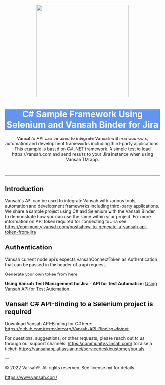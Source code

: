 <div align="center">
  <img src="https://vansah.com/wp-content/uploads/2022/06/512x512.png" style="width:300px"/>
</div>
<h1 align="center" style="background-color:cornflowerblue !important;
    color: white !important;">
  C# Sample Framework Using Selenium and Vansah Binder for Jira
</h1>
<p align="center">
   Vansah's API can be used to integrate Vansah with various tools, automation and development frameworks including third-party applications.
   This example is based on C# .NET framework. A simple test to load https://vansah.com and send results to your Jira instance when using Vansah TM app.
</p>
<br />

---------
## Introduction

Vansah's API can be used to integrate Vansah with various tools, automation and development frameworks including third-party applications.
We share a sample project using C# and Selenium with the Vansah Binder to demonstrate how you can use the same within your project.
For more information on API token required for connecting to Jira see: https://community.vansah.com/posts/how-to-generate-a-vansah-api-token-from-jira


## Authentication
Vansah current node api's expects vansahConnectToken as Authentication that can be passed in the header of a api request. 

<a href="https://community.vansah.com/posts/how-to-create-a-vansah-api-token-in-jira">Generate your own token from here</a>

**Using Vansah Test Management for Jira - API for Test Automation:** <a href="https://vansahapp.atlassian.net/wiki/spaces/VANSAH/pages/66641/Using+Vansah+API+for+Test+Automation">Using Vansah API for Test Automation</a>


## Vansah C# API-Binding to a Selenium project is required

Download Vansah API-Binding for C# here: https://github.com/testpointcorp/Vansah-API-Binding-dotnet

For questions, suggestions, or other requests, please reach out to us through our support channels:
https://community.vansah.com/ to raise a ticket: https://vansahapp.atlassian.net/servicedesk/customer/portals

-- 

© 2022 Vansah®. All rights reserved, See license.md for details.

https://www.vansah.com/



